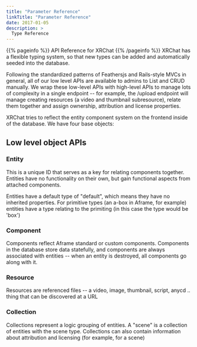 ```yaml
---
title: "Parameter Reference"
linkTitle: "Parameter Reference"
date: 2017-01-05
description: >
  Type Reference
---
```


{{% pageinfo %}}
API Reference for XRChat
{{% /pageinfo %}}
XRChat has a flexible typing system, so that new types can be added and automatically seeded into the database.

Following the standardized patterns of Feathersjs and Rails-style MVCs in general, all of our low level APIs are available to admins to List and CRUD manually. We wrap these low-level APIs with high-level APIs to manage lots of complexity in a single endpoint -- for example, the /upload endpoint will manage creating resources (a video and thumbnail subresource), relate them together and assign ownership, attribution and license properties.

XRChat tries to reflect the entity component system on the frontend inside of the database. We have four base objects:

## Low level object APIs

### Entity
This is a unique ID that serves as a key for relating components together. Entities have no functionality on their own, but gain functional aspects from attached components.

Entities have a default type of "default", which means they have no inherited properties. For primitive types (an a-box in Aframe, for example) entities have a type relating to the primiting (in this case the type would be 'box')

### Component
Components reflect Aframe standard or custom components. Components in the database store data statefully, and components are always associated with entities -- when an entity is destroyed, all components go along with it.

### Resource
Resources are referenced files -- a video, image, thumbnail, script, anycd ..
thing that can be discovered at a URL

### Collection
Collections represent a logic grouping of entities. A "scene" is a collection of entities with the scene type. Collections can also contain information about attribution and licensing (for example, for a scene)